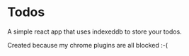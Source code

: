 # Todos

A simple react app that uses indexeddb to store your todos.

Created because my chrome plugins are all blocked :-(

